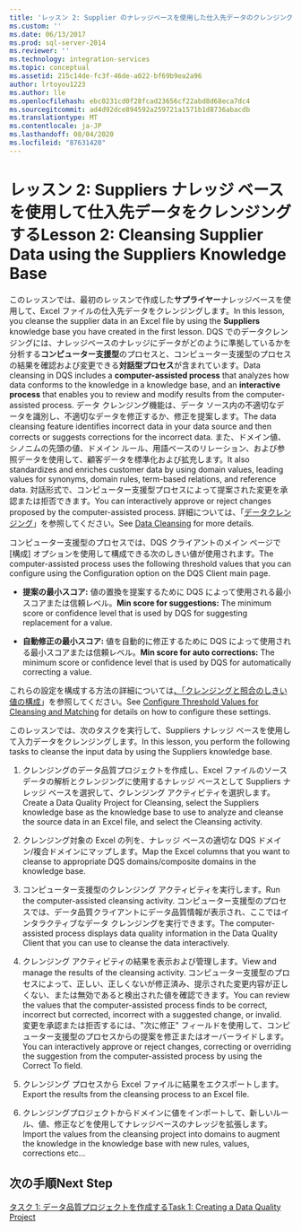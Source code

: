 ```yaml
---
title: 'レッスン 2: Supplier のナレッジベースを使用した仕入先データのクレンジング |Microsoft Docs'
ms.custom: ''
ms.date: 06/13/2017
ms.prod: sql-server-2014
ms.reviewer: ''
ms.technology: integration-services
ms.topic: conceptual
ms.assetid: 215c14de-fc3f-46de-a022-bf69b9ea2a96
author: lrtoyou1223
ms.author: lle
ms.openlocfilehash: ebc0231cd0f28fcad23656cf22abd8d68eca7dc4
ms.sourcegitcommit: ad4d92dce894592a259721a1571b1d8736abacdb
ms.translationtype: MT
ms.contentlocale: ja-JP
ms.lasthandoff: 08/04/2020
ms.locfileid: "87631420"
---
```

# <a name="lesson-2-cleansing-supplier-data-using-the-suppliers-knowledge-base"></a><span data-ttu-id="531c3-102">レッスン 2: Suppliers ナレッジ ベースを使用して仕入先データをクレンジングする</span><span class="sxs-lookup"><span data-stu-id="531c3-102">Lesson 2: Cleansing Supplier Data using the Suppliers Knowledge Base</span></span>
  <span data-ttu-id="531c3-103">このレッスンでは、最初のレッスンで作成した**サプライヤー**ナレッジベースを使用して、Excel ファイルの仕入先データをクレンジングします。</span><span class="sxs-lookup"><span data-stu-id="531c3-103">In this lesson, you cleanse the supplier data in an Excel file by using the **Suppliers** knowledge base you have created in the first lesson.</span></span> <span data-ttu-id="531c3-104">DQS でのデータクレンジングには、ナレッジベースのナレッジにデータがどのように準拠しているかを分析する**コンピューター支援型**のプロセスと、コンピューター支援型のプロセスの結果を確認および変更できる**対話型プロセス**が含まれています。</span><span class="sxs-lookup"><span data-stu-id="531c3-104">Data cleansing in DQS includes a **computer-assisted process** that analyzes how data conforms to the knowledge in a knowledge base, and an **interactive process** that enables you to review and modify results from the computer-assisted process.</span></span> <span data-ttu-id="531c3-105">データ クレンジング機能は、データ ソース内の不適切なデータを識別し、不適切なデータを修正するか、修正を提案します。</span><span class="sxs-lookup"><span data-stu-id="531c3-105">The data cleansing feature identifies incorrect data in your data source and then corrects or suggests corrections for the incorrect data.</span></span> <span data-ttu-id="531c3-106">また、ドメイン値、シノニムの先頭の値、ドメイン ルール、用語ベースのリレーション、および参照データを使用して、顧客データを標準化および拡充します。</span><span class="sxs-lookup"><span data-stu-id="531c3-106">It also standardizes and enriches customer data by using domain values, leading values for synonyms, domain rules, term-based relations, and reference data.</span></span> <span data-ttu-id="531c3-107">対話形式で、コンピューター支援型プロセスによって提案された変更を承認または拒否できます。</span><span class="sxs-lookup"><span data-stu-id="531c3-107">You can interactively approve or reject changes proposed by the computer-assisted process.</span></span> <span data-ttu-id="531c3-108">詳細については、「[データクレンジング](https://msdn.microsoft.com/library/gg524800.aspx)」を参照してください。</span><span class="sxs-lookup"><span data-stu-id="531c3-108">See [Data Cleansing](https://msdn.microsoft.com/library/gg524800.aspx) for more details.</span></span>  
  
 <span data-ttu-id="531c3-109">コンピューター支援型のプロセスでは、DQS クライアントのメイン ページで [構成] オプションを使用して構成できる次のしきい値が使用されます。</span><span class="sxs-lookup"><span data-stu-id="531c3-109">The computer-assisted process uses the following threshold values that you can configure using the Configuration option on the DQS Client main page.</span></span>  
  
-   <span data-ttu-id="531c3-110">**提案の最小スコア:** 値の置換を提案するために DQS によって使用される最小スコアまたは信頼レベル。</span><span class="sxs-lookup"><span data-stu-id="531c3-110">**Min score for suggestions:** The minimum score or confidence level that is used by DQS for suggesting replacement for a value.</span></span>  
  
-   <span data-ttu-id="531c3-111">**自動修正の最小スコア:** 値を自動的に修正するために DQS によって使用される最小スコアまたは信頼レベル。</span><span class="sxs-lookup"><span data-stu-id="531c3-111">**Min score for auto corrections:** The minimum score or confidence level that is used by DQS for automatically correcting a value.</span></span>  
  
 <span data-ttu-id="531c3-112">これらの設定を構成する方法の詳細については[、「クレンジングと照合のしきい値の構成](https://msdn.microsoft.com/library/hh510415.aspx)」を参照してください。</span><span class="sxs-lookup"><span data-stu-id="531c3-112">See [Configure Threshold Values for Cleansing and Matching](https://msdn.microsoft.com/library/hh510415.aspx) for details on how to configure these settings.</span></span>  
  
 <span data-ttu-id="531c3-113">このレッスンでは、次のタスクを実行して、Suppliers ナレッジ ベースを使用して入力データをクレンジングします。</span><span class="sxs-lookup"><span data-stu-id="531c3-113">In this lesson, you perform the following tasks to cleanse the input data by using the Suppliers knowledge base.</span></span>  
  
1.  <span data-ttu-id="531c3-114">クレンジングのデータ品質プロジェクトを作成し、Excel ファイルのソース データの解析とクレンジングに使用するナレッジ ベースとして Suppliers ナレッジ ベースを選択して、クレンジング アクティビティを選択します。</span><span class="sxs-lookup"><span data-stu-id="531c3-114">Create a Data Quality Project for Cleansing, select the Suppliers knowledge base as the knowledge base to use to analyze and cleanse the source data in an Excel file, and select the Cleansing activity.</span></span>  
  
2.  <span data-ttu-id="531c3-115">クレンジング対象の Excel の列を、ナレッジ ベースの適切な DQS ドメイン/複合ドメインにマップします。</span><span class="sxs-lookup"><span data-stu-id="531c3-115">Map the Excel columns that you want to cleanse to appropriate DQS domains/composite domains in the knowledge base.</span></span>  
  
3.  <span data-ttu-id="531c3-116">コンピューター支援型のクレンジング アクティビティを実行します。</span><span class="sxs-lookup"><span data-stu-id="531c3-116">Run the computer-assisted cleansing activity.</span></span> <span data-ttu-id="531c3-117">コンピューター支援型のプロセスでは、データ品質クライアントにデータ品質情報が表示され、ここではインタラクティブなデータ クレンジングを実行できます。</span><span class="sxs-lookup"><span data-stu-id="531c3-117">The computer-assisted process displays data quality information in the Data Quality Client that you can use to cleanse the data interactively.</span></span>  
  
4.  <span data-ttu-id="531c3-118">クレンジング アクティビティの結果を表示および管理します。</span><span class="sxs-lookup"><span data-stu-id="531c3-118">View and manage the results of the cleansing activity.</span></span> <span data-ttu-id="531c3-119">コンピューター支援型のプロセスによって、正しい、正しくないが修正済み、提示された変更内容が正しくない、または無効であると検出された値を確認できます。</span><span class="sxs-lookup"><span data-stu-id="531c3-119">You can review the values that the computer-assisted process finds to be correct, incorrect but corrected, incorrect with a suggested change, or invalid.</span></span> <span data-ttu-id="531c3-120">変更を承認または拒否するには、"次に修正" フィールドを使用して、コンピューター支援型のプロセスからの提案を修正またはオーバーライドします。</span><span class="sxs-lookup"><span data-stu-id="531c3-120">You can interactively approve or reject changes, correcting or overriding the suggestion from the computer-assisted process by using the Correct To field.</span></span>  
  
5.  <span data-ttu-id="531c3-121">クレンジング プロセスから Excel ファイルに結果をエクスポートします。</span><span class="sxs-lookup"><span data-stu-id="531c3-121">Export the results from the cleansing process to an Excel file.</span></span>  
  
6.  <span data-ttu-id="531c3-122">クレンジングプロジェクトからドメインに値をインポートして、新しいルール、値、修正などを使用してナレッジベースのナレッジを拡張します。</span><span class="sxs-lookup"><span data-stu-id="531c3-122">Import the values from the cleansing project into domains to augment the knowledge in the knowledge base with new rules, values, corrections etc...</span></span>  
  
## <a name="next-step"></a><span data-ttu-id="531c3-123">次の手順</span><span class="sxs-lookup"><span data-stu-id="531c3-123">Next Step</span></span>  
 [<span data-ttu-id="531c3-124">タスク 1: データ品質プロジェクトを作成する</span><span class="sxs-lookup"><span data-stu-id="531c3-124">Task 1: Creating a Data Quality Project</span></span>](../../2014/tutorials/task-1-creating-a-data-quality-project.md)  
  
  
